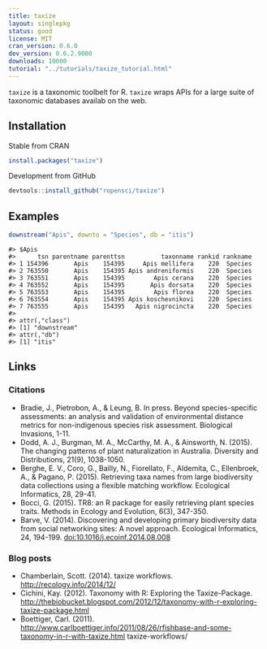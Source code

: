 ```yaml
---
title: taxize
layout: singlepkg
status: good
license: MIT
cran_version: 0.6.0
dev_version: 0.6.2.9000
downloads: 10000
tutorial: "../tutorials/taxize_tutorial.html"
---
```


`taxize` is a taxonomic toolbelt for R. `taxize` wraps APIs for a large suite of taxonomic databases availab on the web.

## Installation

Stable from CRAN

```r
install.packages("taxize")
```

Development from GitHub

```r
devtools::install_github("ropensci/taxize")
```

## Examples

```r
downstream("Apis", downto = "Species", db = "itis")
```

```
#> $Apis
#>      tsn parentname parenttsn          taxonname rankid rankname
#> 1 154396       Apis    154395     Apis mellifera    220  Species
#> 2 763550       Apis    154395 Apis andreniformis    220  Species
#> 3 763551       Apis    154395        Apis cerana    220  Species
#> 4 763552       Apis    154395       Apis dorsata    220  Species
#> 5 763553       Apis    154395        Apis florea    220  Species
#> 6 763554       Apis    154395 Apis koschevnikovi    220  Species
#> 7 763555       Apis    154395   Apis nigrocincta    220  Species
#>
#> attr(,"class")
#> [1] "downstream"
#> attr(,"db")
#> [1] "itis"
```

## Links

### Citations

* Bradie, J., Pietrobon, A., & Leung, B. In press. Beyond species-specific assessments: an analysis and validation of environmental distance metrics for non-indigenous species risk assessment. Biological Invasions, 1-11.
* Dodd, A. J., Burgman, M. A., McCarthy, M. A., & Ainsworth, N. (2015). The changing patterns of plant naturalization in Australia. Diversity and Distributions, 21(9), 1038-1050.
* Berghe, E. V., Coro, G., Bailly, N., Fiorellato, F., Aldemita, C., Ellenbroek, A., & Pagano, P. (2015). Retrieving taxa names from large biodiversity data collections using a flexible matching workflow. Ecological Informatics, 28, 29-41.
* Bocci, G. (2015). TR8: an R package for easily retrieving plant species traits. Methods in Ecology and Evolution, 6(3), 347-350.
* Barve, V. (2014). Discovering and developing primary biodiversity data from social networking sites: A novel approach. Ecological Informatics, 24, 194-199. [doi:10.1016/j.ecoinf.2014.08.008](http://www.sciencedirect.com/science/article/pii/S1574954114001186)

### Blog posts 

* Chamberlain, Scott. (2014). taxize workflows. http://recology.info/2014/12/
* Cichini, Kay. (2012). Taxonomy with R: Exploring the Taxize-Package. http://thebiobucket.blogspot.com/2012/12/taxonomy-with-r-exploring-taxize-package.html
* Boettiger, Carl. (2011). http://www.carlboettiger.info/2011/08/26/rfishbase-and-some-taxonomy-in-r-with-taxize.html
taxize-workflows/
